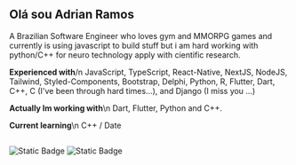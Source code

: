 ## Olá sou Adrian Ramos
A Brazilian Software Engineer who loves gym and MMORPG games and currently is using javascript to build stuff but i am hard working with python/C++ for neuro technology apply with cientific research.

**Experienced with**/n
JavaScript, TypeScript, React-Native, NextJS, NodeJS, Tailwind, Styled-Components, Bootstrap, Delphi, Python, R, Flutter, Dart, C++, C (I've been through hard times...), and Django (I miss you ...)

**Actually Im working with**\n
Dart, Flutter, Python and C++.

**Current learning**\n
C++ / Date

##
![Static Badge](https://img.shields.io/badge/Profile_Views-756-blue)
![Static Badge](https://img.shields.io/badge/Commit%20Recent-7-green)
